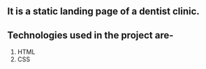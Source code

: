 ## It is a static landing page of a dentist clinic.

## Technologies used in the project are-
1. HTML
2. CSS
